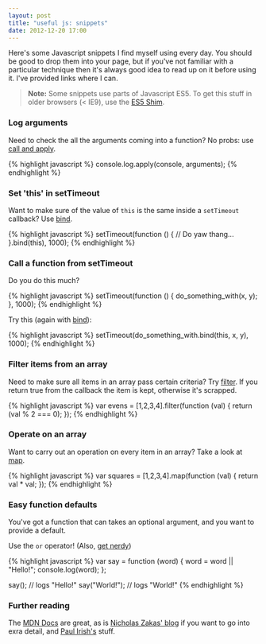 ```yaml
---
layout: post
title: "useful js: snippets"
date: 2012-12-20 17:00
---
```


Here's some Javascript snippets I find myself using every day. You should be good to drop them into your page, but if you've not familiar with a particular technique then it's always good idea to read up on it before using it. I've provided links where I can.

> **Note:** Some snippets use parts of Javascript ES5. To get this stuff in older browsers (< IE9), use the [ES5 Shim](https://github.com/kriskowal/es5-shim).

### Log arguments

Need to check the all the arguments coming into a function? No probs: use [call and apply](/2012/11/02/javascript-function-call-and-function-apply.html).

{% highlight javascript %}
console.log.apply(console, arguments);
{% endhighlight %}

### Set 'this' in setTimeout

Want to make sure of the value of `this` is the same inside a `setTimeout` callback? Use [bind](/2012/11/16/useful-js-currying-and-bind.html).

{% highlight javascript %}
setTimeout(function () {
  // Do yaw thang...
}.bind(this), 1000);
{% endhighlight %}

### Call a function from setTimeout

Do you do this much?

{% highlight javascript %}
setTimeout(function () {
  do_something_with(x, y);
}, 1000);
{% endhighlight %}

Try this (again with [bind](/2012/11/16/useful-js-currying-and-bind.html)):

{% highlight javascript %}
setTimeout(do_something_with.bind(this, x, y), 1000);
{% endhighlight %}

### Filter items from an array

Need to make sure all items in an array pass certain criteria? Try [filter](//developer.mozilla.org/en-US/docs/JavaScript/Reference/Global_Objects/Array/filter). If you return true from the callback the item is kept, otherwise it's scrapped.

{% highlight javascript %}
var evens = [1,2,3,4].filter(function (val) {
  return (val % 2 === 0);
});
{% endhighlight %}

### Operate on an array

Want to carry out an operation on every item in an array? Take a look at [map](//developer.mozilla.org/en-US/docs/JavaScript/Reference/Global_Objects/Array/map).

{% highlight javascript %}
var squares = [1,2,3,4].map(function (val) {
  return val * val;
});
{% endhighlight %}

### Easy function defaults

You've got a function that can takes an optional argument, and you want to provide a default.

Use the `or` operator! (Also, [get nerdy](//addyosmani.com/blog/exploring-javascripts-logical-or-operator/))

{% highlight javascript %}
var say = function (word) {
  word = word || "Hello!";
  console.log(word);
};

say(); // logs "Hello!"
say("World!"); // logs "World!"
{% endhighlight %}

### Further reading

The [MDN Docs](//developer.mozilla.org/en-US/docs/JavaScript/Reference) are great, as is [Nicholas Zakas' blog](//www.nczonline.net/) if you want to go into exra detail, and [Paul Irish's](//paulirish.com/) stuff.